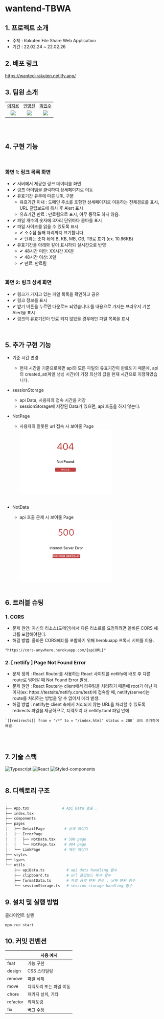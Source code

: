 # wantend-TBWA

## 1. 프로젝트 소개

- 주제 : Rakuten File Share Web Application
- 기간 : 22.02.24 ~ 22.02.26

## 2. 배포 링크

https://wanted-rakuten.netlify.app/

## 3. 팀원 소개

<table>

  <tr align="center">
    <td><a href='https://github.com/Jiyong95'>이지용</a></td>
    <td><a href="https://github.com/BByungs">안병진</a></td>
    <td><a href="https://github.com/minjuice1">박민주</a></td>
  </tr>

  <tr align="center">
    <td><img src="https://avatars.githubusercontent.com/u/49055628?v=4" width="150px"/></td>
    <td><img src="https://avatars.githubusercontent.com/u/81910935?v=4"  width="150px"/></td>
    <td><img src="https://avatars.githubusercontent.com/u/82799961?v=4" width="150px"/></td>
  </tr>
</table>
</br></br>

## 4. 구현 기능

</br>

### 화면 1: 링크 목록 화면

- ✔ 서버에서 제공한 링크 데이터를 화면
- ✔ 링크 아이템을 클릭하여 상세페이지로 이동
- ✔ 유효기간 유무에 따른 URL 구분
  - 유효기간 이내 : 도메인 주소를 포함한 상세페이지로 이동하는 전체경로를 표시, URL 클립보드에 복사 후 Alert 표시
  - 유효기간 만료 : 만료됨으로 표시, 아무 동작도 하지 않음.
- ✔ 파일 개수의 숫자에 3자리 단위마다 콤마를 표시
- ✔ 파일 사이즈를 읽을 수 있도록 표시
  - ✔ 소수점 둘째 자리까지 표기합니다.
  - ✔ 단위는 숫자 뒤에 B, KB, MB, GB, TB로 표기 (ex. 10.86KB)
- ✔ 유효기간을 아래와 같이 표시하되 실시간으로 반영
  - ✔ 48시간 미만: XX시간 XX분
  - ✔ 48시간 이상: X일
  - ✔ 만료: 만료됨
    </br></br>

### 화면 2: 링크 상세 화면

- ✔ 링크가 가지고 있는 파일 목록을 확인하고 공유
- ✔ 링크 정보를 표시
- ✔ 받기 버튼을 누르면 다운로드 되었습니다.를 내용으로 가지는 브라우저 기본 Alert을 표시
- ✔ 링크의 유효기간이 만료 되지 않았을 경우에만 파일 목록을 표시

</br>

## 5. 추가 구현 기능

- 기준 시간 변경

  - 현재 시간을 기준으로하면 api의 모든 파일의 유효기간이 만료되기 때문에,
    api의 created_at(파일 생성 시간)이 가장 최신의 값을 현재 시간으로 지정하였습니다.

- sessionStorage

  - api Data, 사용자의 접속 시간을 저장
  - sessionStorage에 저장된 Data가 있으면, api 호출을 하지 않는다.

- NotPage
  - 사용자의 잘못된 url 접속 시 보여줄 Page<br /><img src="./public/screenshot/404.png" width="300px" />
    </br></br>
- NotData

  - api 호출 문제 시 보여줄 Page<br /><img src="./public/screenshot/500.png" width="300px" />
    </br></br>

## 6. 트러블 슈팅

### 1. CORS

- 문제 원인: 자신의 리소스(도메인)에서 다른 리소르를 요청하려면 올바른 CORS 헤더를 포함해야한다.
- 해결 방법: 올바른 CORS헤더를 포함하기 위해 herokuapp 프록시 서버를 이용.

```
"https://cors-anywhere.herokuapp.com/{apiURL}"
```

### 2. [ netlify ] Page Not Found Error

- 문제 정의 : React Router를 사용하는 React 사이트를 netlify에 배포 후 다른 route로 넘어갈 때 Not Found Error 발생.
- 문제 원인 : React Router는 client에서 라우팅을 처리하기 때문에 root가 아닌 페이지(ex: https://testsite/netlify.com/test)에 접속할 때, netlify(server)는 route를 처리하는 방법을 알 수 없어서 에러 발생.
- 해결 방법 : netlify는 client 측에서 처리되지 않는 URL을 처리할 수 있도록 redirects 파일을 제공하므로, 디렉토리 내 netlify.toml 파일 안에

```
`[[redirects]] from = "/*" to = "/index.html" status = 200` 코드 추가하여 해결.
```

</br></br>

## 7. 기술 스택

![Typescript](https://img.shields.io/badge/TypeScript-007ACC?style=for-the-badge&logo=typescript&logoColor=white)
![React](https://img.shields.io/badge/React-20232A?style=for-the-badge&logo=react&logoColor=61DAFB)
![Styled-components](https://img.shields.io/badge/styled--components-DB7093?style=for-the-badge&logo=styled-components&logoColor=white)
</br></br>

## 8. 디렉토리 구조

```bash
.
├── App.tsx               # Api Data 호출 ,
├── index.tsx
├── components
├── pages
│   ├── DetailPage         # 상세 페이지
│   ├── ErrorPage
│   │   ├── NotData.tsx    # 500 page
│   │   └── NotPage.tsx    # 404 page
│   └── LinkPage           # 메인 페이지
├── styles
├── types
└── utils
    ├── apiData.ts          # api data handling 함수
    ├── clipboard.ts        # url 클립보드 복사 함수
    ├── formatData.ts       # 파일 용량 변환 함수 , 날짜 변환 함수
    └── sessionStorage.ts   # session storage handling 함수
```

## 9. 설치 및 실행 방법

클라이언트 실행

```
npm run start
```

## 10. 커밋 컨벤션

|          | 사용 예시               |
| -------- | ----------------------- |
| feat     | 기능 구현               |
| design   | CSS 스타일링            |
| remove   | 파일 삭제               |
| move     | 디렉토리 또는 파일 이동 |
| chore    | 패키지 설치, 기타       |
| refactor | 리팩토링                |
| fix      | 버그 수정               |
